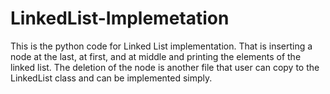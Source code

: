 # LinkedList-Implemetation
This is the python code for Linked List implementation.
That is inserting a node at the last, at first, and at middle and printing the elements of the linked list.
The deletion of the node is another file that user can copy to the LinkedList class and can be implemented simply.
